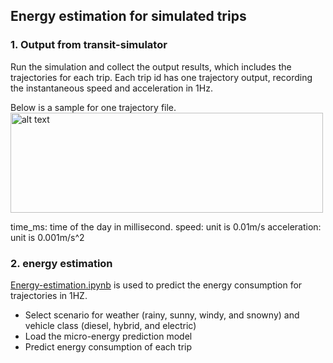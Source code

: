## Energy estimation for simulated trips

### 1. Output from transit-simulator 

Run the simulation and collect the output results, which includes the trajectories for each trip. Each trip id has one trajectory output, recording the instantaneous speed and acceleration in 1Hz.

Below is a sample for one trajectory file.
<img src="https://github.com/smarttransit-ai/transit-simulator/blob/master/energy_estimation/traj_sample.png" alt="alt text" width="500" height="160">

time_ms: time of the day in millisecond.
speed: unit is 0.01m/s
acceleration: unit is 0.001m/s^2

### 2. energy estimation
[Energy-estimation.ipynb](https://github.com/smarttransit-ai/transit-simulator/blob/master/energy_estimation/Energy-estimation.ipynb) is used to predict the energy consumption for trajectories in 1HZ. 
* Select scenario for weather (rainy, sunny, windy, and snowny) and vehicle class (diesel, hybrid, and electric)
* Load the micro-energy prediction model 
* Predict energy consumption of each trip
